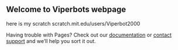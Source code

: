 ## Welcome to Viperbots webpage

here is my scratch
scratch.mit.edu/users/Viperbot2000



Having trouble with Pages? Check out our [documentation](https://docs.github.com/categories/github-pages-basics/) or [contact support](https://support.github.com/contact) and we’ll help you sort it out.
